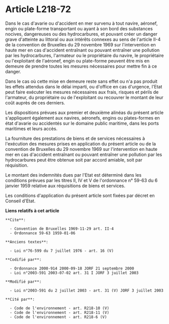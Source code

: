 # Article L218-72

Dans le cas d'avarie ou d'accident en mer survenu à tout navire, aéronef, engin ou plate-forme transportant ou ayant à son
bord des substances nocives, dangereuses ou des hydrocarbures, et pouvant créer un danger grave d'atteinte au littoral ou aux
intérêts connexes au sens de l'article II-4 de la convention de Bruxelles du 29 novembre 1969 sur l'intervention en haute mer
en cas d'accident entraînant ou pouvant entraîner une pollution par les hydrocarbures, l'armateur ou le propriétaire du
navire, le propriétaire ou l'exploitant de l'aéronef, engin ou plate-forme peuvent être mis en demeure de prendre toutes les
mesures nécessaires pour mettre fin à ce danger.

Dans le cas où cette mise en demeure reste sans effet ou n'a pas produit les effets attendus dans le délai imparti, ou
d'office en cas d'urgence, l'Etat peut faire exécuter les mesures nécessaires aux frais, risques et périls de l'armateur, du
propriétaire ou de l'exploitant ou recouvrer le montant de leur coût auprès de ces derniers.

Les dispositions prévues aux premier et deuxième alinéas du présent article s'appliquent également aux navires, aéronefs,
engins ou plates-formes en état d'avarie ou accidentés sur le domaine public maritime, dans les ports maritimes et leurs
accès.

La fourniture des prestations de biens et de services nécessaires à l'exécution des mesures prises en application du présent
article ou de la convention de Bruxelles du 29 novembre 1969 sur l'intervention en haute mer en cas d'accident entraînant ou
pouvant entraîner une pollution par les hydrocarbures peut être obtenue soit par accord amiable, soit par réquisition.

Le montant des indemnités dues par l'Etat est déterminé dans les conditions prévues par les titres II, IV et V de
l'ordonnance n° 59-63 du 6 janvier 1959 relative aux réquisitions de biens et services.

Les conditions d'application du présent article sont fixées par décret en Conseil d'Etat.

**Liens relatifs à cet article**

	**Cite**:

	  - Convention de Bruxelles 1969-11-29 art. II-4
	  - Ordonnance 59-63 1959-01-06

	**Anciens textes**:

	  - Loi n°76-599 du 7 juillet 1976 - art. 16 (V)

	**Codifié par**:

	  - Ordonnance 2000-914 2000-09-18 JORF 21 septembre 2000
	  - Loi n°2003-591 2003-07-02 art. 31 I JORF 3 juillet 2003

	**Modifié par**:

	  - Loi n°2003-591 du 2 juillet 2003 - art. 31 (V) JORF 3 juillet 2003

	**Cité par**:

	  - Code de l'environnement - art. R218-10 (V)
	  - Code de l'environnement - art. R218-11 (V)
	  - Code de l'environnement - art. R218-6 (V)
